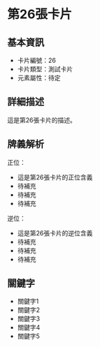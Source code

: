 # 第26張卡片

## 基本資訊
- 卡片編號：26
- 卡片類型：測試卡片
- 元素屬性：待定

## 詳細描述
這是第26張卡片的描述。

## 牌義解析
正位：
- 這是第26張卡片的正位含義
- 待補充
- 待補充
- 待補充

逆位：
- 這是第26張卡片的逆位含義
- 待補充
- 待補充
- 待補充

## 關鍵字
- 關鍵字1
- 關鍵字2
- 關鍵字3
- 關鍵字4
- 關鍵字5
